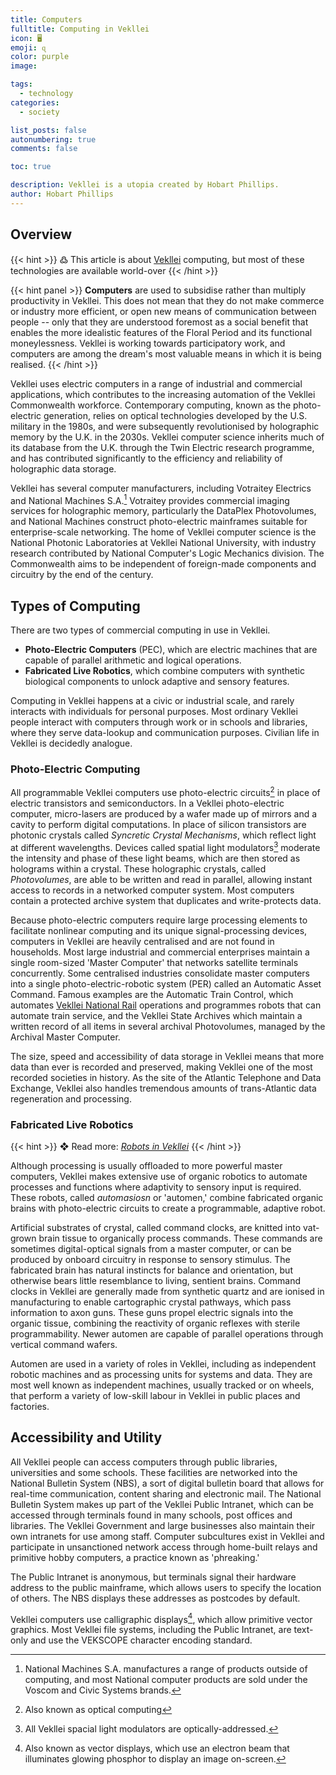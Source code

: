 ```yaml
---
title: Computers
fulltitle: Computing in Vekllei
icon: 🖥
emoji: ɋ
color: purple
image: 

tags: 
  - technology
categories:
  - society

list_posts: false
autonumbering: true
comments: false

toc: true

description: Vekllei is a utopia created by Hobart Phillips.
author: Hobart Phillips
---
```


## Overview

{{< hint >}}
߷ This article is about [Vekllei](/intro/#what-is-vekllei) computing, but most of these technologies are available world-over
{{< /hint >}}

{{< hint panel >}}
**Computers** are used to subsidise rather than multiply productivity in Vekllei. This does not mean that they do not make commerce or industry more efficient, or open new means of communication between people -- only that they are understood foremost as a social benefit that enables the more idealistic features of the Floral Period and its functional moneylessness. Vekllei is working towards participatory work, and computers are among the dream's most valuable means in which it is being realised.
{{< /hint >}}

Vekllei uses electric computers in a range of industrial and commercial applications, which contributes to the increasing automation of the Vekllei Commonwealth workforce. Contemporary computing, known as the photo-electric generation, relies on optical technologies developed by the U.S. military in the 1980s, and were subsequently revolutionised by holographic memory by the U.K. in the 2030s. Vekllei computer science inherits much of its database from the U.K. through the Twin Electric research programme, and has contributed significantly to the efficiency and reliability of holographic data storage.

Vekllei has several computer manufacturers, including Votraitey Electrics and National Machines S.A.[^1] Votraitey provides commercial imaging services for holographic memory, particularly the DataPlex Photovolumes, and National Machines construct photo-electric mainframes suitable for enterprise-scale networking. The home of Vekllei computer science is the National Photonic Laboratories at Vekllei National University, with industry research contributed by National Computer's Logic Mechanics division. The Commonwealth aims to be independent of foreign-made components and circuitry by the end of the century.

## Types of Computing

There are two types of commercial computing in use in Vekllei.

- **Photo-Electric Computers** (PEC), which are electric machines that are capable of parallel arithmetic and logical operations.
- **Fabricated Live Robotics**, which combine computers with synthetic biological components to unlock adaptive and sensory features.

Computing in Vekllei happens at a civic or industrial scale, and rarely interacts with individuals for personal purposes. Most ordinary Vekllei people interact with computers through work or in schools and libraries, where they serve data-lookup and communication purposes. Civilian life in Vekllei is decidedly analogue.

### Photo-Electric Computing

All programmable Vekllei computers use photo-electric circuits[^2] in place of electric transistors and semiconductors. In a Vekllei photo-electric computer, micro-lasers are produced by a wafer made up of mirrors and a cavity to perform digital computations. In place of silicon transistors are photonic crystals called *Syncretic Crystal Mechanisms*, which reflect light at different wavelengths. Devices called spatial light modulators[^3] moderate the intensity and phase of these light beams, which are then stored as holograms within a crystal. These holographic crystals, called *Photovolumes*, are able to be written and read in parallel, allowing instant access to records in a networked computer system. Most computers contain a protected archive system that duplicates and write-protects data.

Because photo-electric computers require large processing elements to facilitate nonlinear computing and its unique signal-processing devices, computers in Vekllei are heavily centralised and are not found in households. Most large industrial and commercial enterprises maintain a single room-sized 'Master Computer' that networks satellite terminals concurrently. Some centralised industries consolidate master computers into a single photo-electric-robotic system (PER) called an Automatic Asset Command. Famous examples are the Automatic Train Control, which automates [Vekllei National Rail](/utopia/society/industry/rail/) operations and programmes robots that can automate train service, and the Vekllei State Archives which maintain a written record of all items in several archival Photovolumes, managed by the Archival Master Computer.

The size, speed and accessibility of data storage in Vekllei means that more data than ever is recorded and preserved, making Vekllei one of the most recorded societies in history. As the site of the Atlantic Telephone and Data Exchange, Vekllei also handles tremendous amounts of trans-Atlantic data regeneration and processing.

### Fabricated Live Robotics

{{< hint >}}
❖ Read more: *[Robots in Vekllei](/posts/2021-01-11-automen/)*
{{< /hint >}}

Although processing is usually offloaded to more powerful master computers, Vekllei makes extensive use of organic robotics to automate processes and functions where adaptivity to sensory input is required. These robots, called *automasiosn* or 'automen,' combine fabricated organic brains with photo-electric circuits to create a programmable, adaptive robot.

Artificial substrates of crystal, called command clocks, are knitted into vat-grown brain tissue to organically process commands. These commands are sometimes digital-optical signals from a master computer, or can be produced by onboard circuitry in response to sensory stimulus. The fabricated brain has natural instincts for balance and orientation, but otherwise bears little resemblance to living, sentient brains. Command clocks in Vekllei are generally made from synthetic quartz and are ionised in manufacturing to enable cartographic crystal pathways, which pass information to axon guns. These guns propel electric signals into the organic tissue, combining the reactivity of organic reflexes with sterile programmability. Newer automen are capable of parallel operations through vertical command wafers.

Automen are used in a variety of roles in Vekllei, including as independent robotic machines and as processing units for systems and data. They are most well known as independent machines, usually tracked or on wheels, that perform a variety of low-skill labour in Vekllei in public places and factories.

## Accessibility and Utility

All Vekllei people can access computers through public libraries, universities and some schools. These facilities are networked into the National Bulletin System (NBS), a sort of digital bulletin board that allows for real-time communication, content sharing and electronic mail. The National Bulletin System makes up part of the Vekllei Public Intranet, which can be accessed through terminals found in many schools, post offices and libraries. The Vekllei Government and large businesses also maintain their own intranets for use among staff. Computer subcultures exist in Vekllei and participate in unsanctioned network access through home-built relays and primitive hobby computers, a practice known as 'phreaking.' 

The Public Intranet is anonymous, but terminals signal their hardware address to the public mainframe, which allows users to specify the location of others. The NBS displays these addresses as postcodes by default.

Vekllei computers use calligraphic displays[^4], which allow primitive vector graphics. Most Vekllei file systems, including the Public Intranet, are text-only and use the VEKSCOPE character encoding standard.

[^1]: National Machines S.A. manufactures a range of products outside of computing, and most National computer products are sold under the Voscom and Civic Systems brands.
[^2]: Also known as optical computing
[^3]: All Vekllei spacial light modulators are optically-addressed.
[^4]: Also known as vector displays, which use an electron beam that illuminates glowing phosphor to display an image on-screen.

